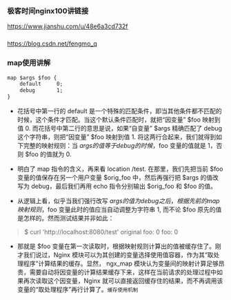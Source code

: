 ### 极客时间nginx100讲链接
https://www.jianshu.com/u/48e6a3cd732f

###
https://blog.csdn.net/fengmo_q

### map使用讲解
```xml
map $args $foo {
    default     0;
    debug       1;
}
```
- 花括号中第一行的 default 是一个特殊的匹配条件，即当其他条件都不匹配的时候，这个条件才匹配。当这个默认条件匹配时，就把“因变量” $foo 映射到值 0. 而花括号中第二行的意思是说，如果“自变量” $args 精确匹配了 debug 这个字符串，则把“因变量” $foo 映射到值 1. 将这两行合起来，我们就得到如下完整的映射规则：当 $args 的值等于 debug 的时候，$foo 变量的值就是 1，否则 $foo 的值就为 0.

- 明白了 map 指令的含义，再来看 location /test. 在那里，我们先把当前 $foo 变量的值保存在另一个用户变量 $orig_foo 中，然后再强行把 $args 的值改写为 debug，最后我们再用 echo 指令分别输出 $orig_foo 和 $foo 的值。

- 从逻辑上看，似乎当我们强行改写 $args 的值为 debug 之后，根据先前的 map 映射规则，$foo 变量此时的值应当自动调整为字符串 1, 而不论 $foo 原先的值是怎样的。然而测试结果并非如此：
> $ curl 'http://localhost:8080/test'
    original foo: 0
    foo: 0

- 那就是 $foo 变量在第一次读取时，根据映射规则计算出的值被缓存住了。刚才我们说过，Nginx 模块可以为其创建的变量选择使用值容器，作为其“取处理程序”计算结果的缓存。显然， ngx_map 模块认为变量间的映射计算足够昂贵，需要自动将因变量的计算结果缓存下来，这样在当前请求的处理过程中如果再次读取这个因变量，Nginx 就可以直接返回缓存住的结果，而不再调用该变量的“取处理程序”再行计算了。```缓存使用机制```
